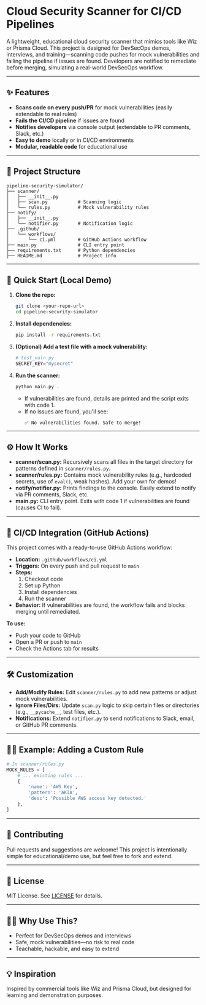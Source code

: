 # Cloud Security Scanner for CI/CD Pipelines

A lightweight, educational cloud security scanner that mimics tools like Wiz or Prisma Cloud. This project is designed for DevSecOps demos, interviews, and training—scanning code pushes for mock vulnerabilities and failing the pipeline if issues are found. Developers are notified to remediate before merging, simulating a real-world DevSecOps workflow.

---

## ✨ Features
- **Scans code on every push/PR** for mock vulnerabilities (easily extendable to real rules)
- **Fails the CI/CD pipeline** if issues are found
- **Notifies developers** via console output (extendable to PR comments, Slack, etc.)
- **Easy to demo** locally or in CI/CD environments
- **Modular, readable code** for educational use

---

## 📂 Project Structure
```
pipeline-security-simulator/
├── scanner/
│   ├── __init__.py
│   ├── scan.py           # Scanning logic
│   └── rules.py          # Mock vulnerability rules
├── notify/
│   ├── __init__.py
│   └── notifier.py       # Notification logic
├── .github/
│   └── workflows/
│       └── ci.yml        # GitHub Actions workflow
├── main.py               # CLI entry point
├── requirements.txt      # Python dependencies
├── README.md             # Project info
```

---

## 🚀 Quick Start (Local Demo)

1. **Clone the repo:**
   ```sh
   git clone <your-repo-url>
   cd pipeline-security-simulator
   ```

2. **Install dependencies:**
   ```sh
   pip install -r requirements.txt
   ```

3. **(Optional) Add a test file with a mock vulnerability:**
   ```python
   # test_vuln.py
   SECRET_KEY="mysecret"
   ```

4. **Run the scanner:**
   ```sh
   python main.py .
   ```
   - If vulnerabilities are found, details are printed and the script exits with code 1.
   - If no issues are found, you'll see:
     ```
     ✅ No vulnerabilities found. Safe to merge!
     ```

---

## ⚙️ How It Works
- **scanner/scan.py:** Recursively scans all files in the target directory for patterns defined in `scanner/rules.py`.
- **scanner/rules.py:** Contains mock vulnerability rules (e.g., hardcoded secrets, use of `eval()`, weak hashes). Add your own for demos!
- **notify/notifier.py:** Prints findings to the console. Easily extend to notify via PR comments, Slack, etc.
- **main.py:** CLI entry point. Exits with code 1 if vulnerabilities are found (causes CI to fail).

---

## 🔗 CI/CD Integration (GitHub Actions)

This project comes with a ready-to-use GitHub Actions workflow:

- **Location:** `.github/workflows/ci.yml`
- **Triggers:** On every push and pull request to `main`
- **Steps:**
  1. Checkout code
  2. Set up Python
  3. Install dependencies
  4. Run the scanner
- **Behavior:** If vulnerabilities are found, the workflow fails and blocks merging until remediated.

**To use:**
- Push your code to GitHub
- Open a PR or push to `main`
- Check the Actions tab for results

---

## 🛠️ Customization

- **Add/Modify Rules:** Edit `scanner/rules.py` to add new patterns or adjust mock vulnerabilities.
- **Ignore Files/Dirs:** Update `scan.py` logic to skip certain files or directories (e.g., `__pycache__`, test files, etc.).
- **Notifications:** Extend `notifier.py` to send notifications to Slack, email, or GitHub PR comments.

---

## 👩‍💻 Example: Adding a Custom Rule
```python
# In scanner/rules.py
MOCK_RULES = [
    # ... existing rules ...
    {
        'name': 'AWS Key',
        'pattern': 'AKIA',
        'desc': 'Possible AWS access key detected.'
    },
]
```

---

## 🤝 Contributing
Pull requests and suggestions are welcome! This project is intentionally simple for educational/demo use, but feel free to fork and extend.

---

## 📜 License
MIT License. See [LICENSE](LICENSE) for details.

---

## 🙋‍♂️ Why Use This?
- Perfect for DevSecOps demos and interviews
- Safe, mock vulnerabilities—no risk to real code
- Teachable, hackable, and easy to extend

---

## 💡 Inspiration
Inspired by commercial tools like Wiz and Prisma Cloud, but designed for learning and demonstration purposes.
